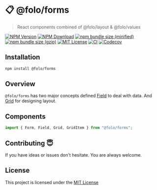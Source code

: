 # 📋 @folo/forms

> React components combined of @folo/layout & @folo/values

<!-- prettier-ignore-start -->
[![NPM Version](https://img.shields.io/npm/v/@folo/forms.svg)](https://www.npmjs.com/package/@folo/forms)
[![NPM Download](https://img.shields.io/npm/dt/@folo/forms.svg)](https://www.npmjs.com/package/@folo/forms)
[![npm bundle size (minified)](https://img.shields.io/bundlephobia/min/react.svg)](https://www.npmjs.com/package/@folo/forms)
[![npm bundle size (gzip)](https://img.shields.io/bundlephobia/minzip/react.svg)](https://www.npmjs.com/package/@folo/forms)
[![MIT License](https://img.shields.io/github/license/mashape/apistatus.svg)](https://github.com/jalal246/folo/blob/master/packages/folo-forms/LICENSE)
[![CI](https://img.shields.io/github/workflow/status/jalal246/folo/CI)](https://github.com/jalal246/folo/tree/master)
[![Codecov](https://img.shields.io/codecov/c/github/jalal246/folo.svg)](https://codecov.io/gh/jalal246/folo)
<!-- prettier-ignore-end -->

## Installation

```sh
npm install @folo/forms
```

## Overview

`@folo/forms` has two major concepts defined
[Field](https://github.com/jalal246/folo/tree/master/packages/folo-values)
to deal with data. And
[Grid](https://github.com/jalal246/folo/tree/master/packages/folo-layout) for
designing layout.

## Components

```js
import { Form, Field, Grid, GridItem } from "@folo/forms";
```

## Contributing 😇

If you have ideas or issues don't hesitate. You are always welcome.

## License

This project is licensed under the [MIT License](https://github.com/jalal246/folo/blob/master/packages/folo-forms/LICENSE)
